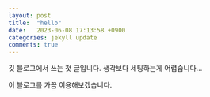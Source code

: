 ```yaml
---
layout: post
title:  "hello"
date:   2023-06-08 17:13:58 +0900
categories: jekyll update
comments: true
---
```

깃 블로그에서 쓰는 첫 글입니다.
생각보다 세팅하는게 어렵습니다...

이 블로그를 가끔 이용해보겠습니다.


